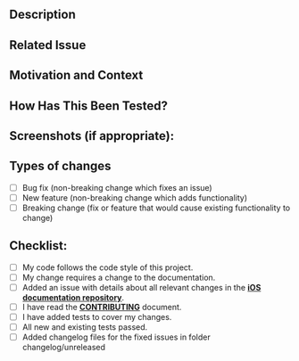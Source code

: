 <!--
Thanks for submitting a change to OpenCloud!

To make it possible for us to get your change reviewed and merged please fill out below information carefully.

Please note that any kind of change first has to be submitted to the master branch which holds the next major version of OpenCloud.
-->

## Description
<!--- Describe your changes in detail -->

## Related Issue
<!--- This project only accepts pull requests related to open issues -->
<!--- If suggesting a new feature or change, please discuss it in an issue first -->
<!--- If fixing a bug, there should be an issue describing it with steps to reproduce -->
<!--- Please link to the issue here: -->

## Motivation and Context
<!--- Why is this change required? What problem does it solve? -->

## How Has This Been Tested?
<!--- Please describe in detail how you tested your changes. -->
<!--- Include details of your testing environment, and the tests you ran to -->
<!--- see how your change affects other areas of the code, etc. -->

## Screenshots (if appropriate):

## Types of changes
<!--- What types of changes does your code introduce? Put an `x` in all the boxes that apply: -->
- [ ] Bug fix (non-breaking change which fixes an issue)
- [ ] New feature (non-breaking change which adds functionality)
- [ ] Breaking change (fix or feature that would cause existing functionality to change)

## Checklist:
<!--- Go over all the following points, and put an `x` in all the boxes that apply. -->
<!--- If you're unsure about any of these, don't hesitate to ask. We're here to help! -->
- [ ] My code follows the code style of this project.
- [ ] My change requires a change to the documentation.
- [ ] Added an issue with details about all relevant changes in the [**iOS documentation repository**](https://github.com/opencloud-eu/docs-client-ios-app/issues).
- [ ] I have read the [**CONTRIBUTING**](https://github.com/opencloud-eu/ios-app/blob/master/CONTRIBUTING.md) document.
- [ ] I have added tests to cover my changes.
- [ ] All new and existing tests passed.
- [ ] Added changelog files for the fixed issues in folder changelog/unreleased
